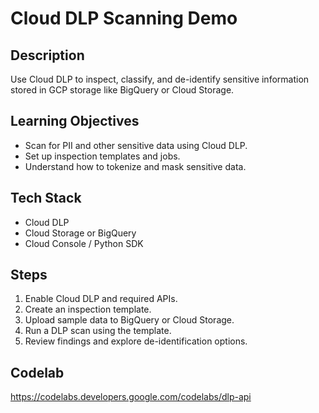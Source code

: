 # Cloud DLP Scanning Demo

## Description
Use Cloud DLP to inspect, classify, and de-identify sensitive information stored in GCP storage like BigQuery or Cloud Storage.

## Learning Objectives
- Scan for PII and other sensitive data using Cloud DLP.
- Set up inspection templates and jobs.
- Understand how to tokenize and mask sensitive data.

## Tech Stack
- Cloud DLP
- Cloud Storage or BigQuery
- Cloud Console / Python SDK

## Steps
1. Enable Cloud DLP and required APIs.
2. Create an inspection template.
3. Upload sample data to BigQuery or Cloud Storage.
4. Run a DLP scan using the template.
5. Review findings and explore de-identification options.

## Codelab
https://codelabs.developers.google.com/codelabs/dlp-api
